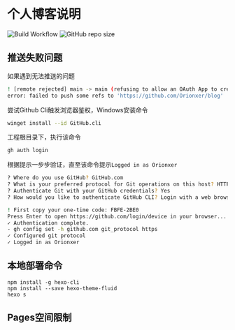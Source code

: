 ﻿# 个人博客说明

![Build Workflow](https://github.com/orionxer/blog/actions/workflows/ci.yml/badge.svg)
![GitHub repo size](https://img.shields.io/github/repo-size/orionxer/blog)


## 推送失败问题
如果遇到无法推送的问题
```sh
! [remote rejected] main -> main (refusing to allow an OAuth App to create or update workflow `.github/workflows/ci.yml` without `workflow` scope)
error: failed to push some refs to 'https://github.com/Orionxer/blog'
```
尝试Github Cli触发浏览器鉴权，Windows安装命令
```sh
winget install --id GitHub.cli
```

工程根目录下，执行该命令

```sh
gh auth login
```
根据提示一步步验证，直至该命令提示`Logged in as Orionxer`

```sh
? Where do you use GitHub? GitHub.com
? What is your preferred protocol for Git operations on this host? HTTPS
? Authenticate Git with your GitHub credentials? Yes
? How would you like to authenticate GitHub CLI? Login with a web browser

! First copy your one-time code: FBFE-2BE0
Press Enter to open https://github.com/login/device in your browser... 
✓ Authentication complete.
- gh config set -h github.com git_protocol https
✓ Configured git protocol
✓ Logged in as Orionxer
```

## 本地部署命令

```
npm install -g hexo-cli
npm install --save hexo-theme-fluid
hexo s
```

## Pages空间限制
